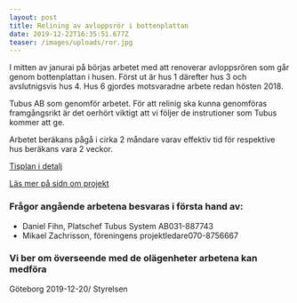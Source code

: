 ```yaml
---
layout: post
title: Relining av avloppsrör i bottenplattan
date: 2019-12-22T16:35:51.677Z
teaser: /images/uploads/ror.jpg
---
```

I mitten av janurai på börjas arbetet med att renoverar avloppsrören som går genom bottenplattan i husen. Först ut är hus 1 därefter hus 3 och avslutnigsvis hus 4. Hus 6 gjordes motsvaradne arbete redan hösten 2018.

Tubus AB som genomför arbetet. För att relinig ska kunna genomföras framgångsrikt är det oerhört viktigt att vi följer de instrutioner som Tubus kommer att ge.

Arbetet beräkans pågå i cirka 2 måndare varav effektiv tid för respektive hus beräkans vara 2 veckor.

[Tisplan i detalj](/images/uploads/Tidplan_RorArbete_DrLindh2020.pdf)

[Läs mer på sidn om projekt](/pagaende_projekt/1relinging-renovering-av-avloppsledningar-i-bottenplanet-i-hus-1-3-och-4)

### Frågor angående arbetena besvaras i första hand av:

* Daniel Fihn, Platschef Tubus System AB031-887743
* Mikael Zachrisson, föreningens projektledare070-8756667

### Vi ber om överseende med de olägenheter arbetena kan medföra

Göteborg 2019-12-20/ Styrelsen
